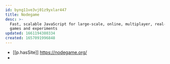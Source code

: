 ```yaml
---
id: byng11ve3vj01z9yxlar447
title: Nodegame
desc: >-
  Fast, scalable JavaScript for large-scale, online, multiplayer, real-time
  games and experiments
updated: 1661194380334
created: 1657091996848
---
```



- [[p.hasSite]] https://nodegame.org/
- 
